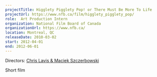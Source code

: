 ```yaml
---
projectTitle: Higglety Pigglety Pop! or There Must Be More To Life
projectUrl: https://www.nfb.ca/film/higglety_pigglety_pop/
role:  Art Production Intern
organization: National Film Board of Canada
organizationUrl: https://www.nfb.ca/
location: Montreal, QC
releaseDate: 2010-03-02
start: 2012-04-01
end: 2012-06-01
---
```


Directors: [Chris Lavis & Maciek Szczerbowski](https://www.instagram.com/clydehenryproductions)

Short film
